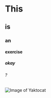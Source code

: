 # This
## is
### an
#### exercise
##### okay
###### ?


![Image of Yaktocat](https://octodex.github.com/images/yaktocat.png)
